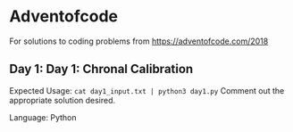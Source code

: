# Adventofcode

For solutions to coding problems from https://adventofcode.com/2018

## Day 1: Day 1: Chronal Calibration
Expected Usage:
`cat day1_input.txt | python3 day1.py`
Comment out the appropriate solution desired.

Language: Python